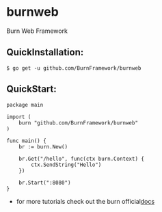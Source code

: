 # burnweb
Burn Web Framework

## QuickInstallation:
```
$ go get -u github.com/BurnFramework/burnweb
```

## QuickStart:
```golang
package main

import (
	burn "github.com/BurnFramework/burnweb"
)

func main() {
	br := burn.New()

	br.Get("/hello", func(ctx burn.Context) {
		ctx.SendString("Hello")
	})

	br.Start(":8080")
}

```

- for more tutorials check out the burn official[docs]()